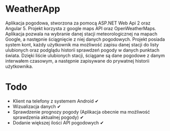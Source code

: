 ﻿# WeatherApp

Aplikacja pogodowa, stworzona za pomocą ASP.NET Web Api 2 oraz Angular 5. Projekt korzysta z google maps API oraz OpenWeatherMaps. Aplikacja pozwala na wybranie danej stacji meteorologicznej na mapach Google, a następnie ściągnięcie z niej danych pogodowych. Projekt posiada system kont, każdy użytkownik ma możliwość zapisu danej stacji do listy ulubionych oraz podglądu historii sprawdzeń pogody w danych punktach świata. Dzięki liście ulubionych stacji, ściągane są dane pogodowe z danym interwałem czasowym, a następnie zapisywane do prywatnej historii użytkownika.


# Todo

 - Klient na telefony z systemem Android ✔
 - Wizualizacja danych ✔
 - Sprawdzenie prognozy pogody (Aplikacja obecnie ma możliwość sprawdzenia aktualnej pogody) ✔
 - Dodanie większej ilości API pogodowych ✔

